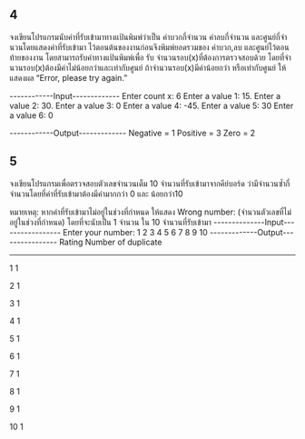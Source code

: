 ## 4
จงเขียนโปรแกรมนับค่าที่รับเข้ามาทางแป้นพิมพ์ว่าเป็น ค่าบวกกี่จํานวน ค่าลบกี่จํานวน และศูนย์กี่จํานวนโดยแสดงค่าที่รับเข้ามา ไว้ตอนต้นของงานก่อนจึงพิมพ์ยอดรวมของ ค่าบวก,ลบ และศูนย์ไว้ตอนท้ายของงาน โดยสามารถรับค่าทางแป้นพิมพ์เพื่อ รับ จํานวนรอบ(x)ที่ต้องการตรวจสอบด้วย โดยที่จํานวนรอบ(x)ต้องมีค่าไม่น้อยกว่าและเท่ากับศูนย์ ถ้าจํานวนรอบ(x)มีค่าน้อยกว่า หรือเท่ากับศูนย์ ให้แสดงผล “Error, please try again.” 

------------Input-------------
Enter count x: 6
Enter a value 1: 15.
Enter a value 2: 30.
Enter a value 3: 0
Enter a value 4: -45.
Enter a value 5: 30
Enter a value 6: 0

------------Output-------------
Negative = 1
Positive = 3
Zero = 2
## 5
จงเขียนโปรแกรมเพื่อตรวจสอบตัวเลขจำนวนเต็ม 10 จำนวนที่รับเข้ามาจากคีย์บอร์ด ว่ามีจำนวนซ้ำกี่จำนวนโดยที่ค่าที่รับเข้ามาต้องมีค่ามากกว่า 0 และ น้อยกว่า10

หมายเหตุ: หากค่าที่รับเข้ามาไม่อยู่ในช่วงที่กำหนด ให้แสดง Wrong number: (จำนวนตัวเลขที่ไม่อยู่ในช่วงที่กำหนด) โดยที่จะนับเป็น 1 จำนวน ใน 10 จำนวนที่รับเข้ามา
--------------Input-----------------
Enter your number:
1
2 
3 
4 
5
6 
7 
8 
9
10
-------------Output----------------
Rating    Number of duplicate
--------   ---------------------------
1              1

2              1

3              1

4              1

5              1

6              1

7              1

8              1

9              1

10             1
